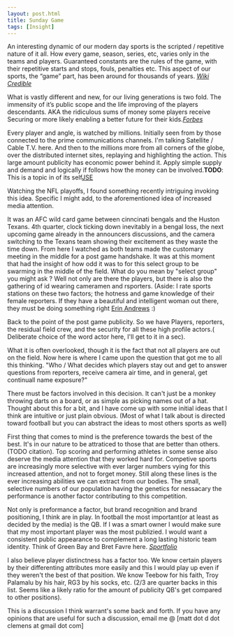 ```yaml
---
layout: post.html
title: Sunday Game 
tags: [Insight]
---
```


<p>An interesting dynamic of our modern day sports is the scripted / repetitive nature of it all. How every game, season, series, etc, varies only in the teams and players. Guaranteed constants are the rules of the game, with their repetitive starts and stops, fouls, penalties etc. This aspect of our sports, the “game” part, has been around for thousands of years.
<cite><a href="http://en.wikipedia.org/wiki/Sport" rel="cite" target="_blank">Wiki</a>
<a href="http://olympics.fhw.gr/" rel="cite" target="_blank">Credible</a><cite></p>

<p>What is vastly different and new, for our living generations is two fold. The immensity of it’s public scope and the life improving of the players descendants. AKA the ridiculous sums of money some players receive Securing or more likely enabling a better future for their kids.<cite><a href="http://www.forbes.com/athletes/list/" rel="cite" target="_blank">Forbes</a><cite></p>


<p>Every player and angle, is watched by millions. Initially seen from by those connected to the prime communications channels. I'm talking Satellite / Cable T.V. here. And then to the millions more from all corners of the globe, over the distributed internet sites, replaying and highlighting the action. This large amount publicity has economic power behind it. Apply simple supply and demand and logically if follows how the money can be involved.<b>TODO</b>: This is a topic in of its self<a href="http://jse.sagepub.com/" rel="cite" target="_blank">JSE</a></p>


<p>Watching the NFL playoffs, I found something recently intriguing invoking this idea. Specific I might add, to the aforementioned idea of increased media attention. </p>


<p>It was an AFC wild card game between cinncinati bengals and the Huston Texans.  4th quarter, clock ticking down inevitably in a bengal loss, the next upcoming game already in the announcers discussions, and the camera switching to the Texans team showing their excitement as they waste the time down. From here I watched as both teams made the customary meeting in the middle for a post game handshake. It was at this moment that had the insight of how odd it was to for this select group to be swarming in the middle of the field. What do you mean by "select group" you might ask ? Well not only are there the players, but there is also the gathering of id wearing cameramen and rsporters. (Aside: I rate sports stations on these two factors; the hotness and game knowledge of their female reporters. If they have a beautiful and intelligent woman out there, they must be doing something right <a href="https://www.google.com/search?q=Erin+Andrews&oq=Erin+Andrews&aqs=chrome.0.57j60j62l3.257&sugexp=chrome,mod=3&sourceid=chrome&ie=UTF-8" rel="cite" target="_blank">Erin Andrews</a> :) </p> 


<p>Back to the point of the post game publicity. So we have Players, reporters, the residual field crew, and the security for all these high profile actors.( Deliberate choice of the word  actor here, I'll get to it in a sec). <p>

<p>What it is often overlooked, though it is the fact that not all players are out on the field. Now here is where I came upon the question that got me to all this thinking. "Who / What decides which players stay out and get to answer questions from reporters, receive camera air time,  and in general, get continuall name exposure?" </p>


<p>There must be factors involved in this decision. It can't just be a monkey throwing darts on a board, or as simple as picking names out of a hat.  Thought about this for a bit, and I have come up with some initial ideas that I think are intuitive or just plain obvious. (Most of what I talk about is directed toward football but you can abstract the ideas to most others sports as well)</p>


<p>First thing that comes to mind is the preference towards the best of the best. It's in our nature to be attraticed to those that are better than others.(TODO citation). Top scoring and performing athletes in some sense also deserve the media attention that they worked hard for. Competive sports are increasingly more selective with ever larger numbers vying for this increased attention, and not to forget money. Still along these lines is the ever increasing abilities we can extract from our bodies. The small, selective numbers of our population having the genetics for nessacary the performance is another factor contributing to this competition.</p>


<p>Not only is preformance a factor, but brand recognition and brand positioning, I think are in play. In football the most important(or at least as decided by the media) is the QB. If I was a smart owner I would make sure that my most important player was the most publizied. I would want a consistent public appearance to complement a long lasting historic team identity. Think of Green Bay and Bret Favre here. <cite><a href="http://sportfoliomanagement.blogspot.com/2012/08/this-past-semester-i-took-class-called.html" target="_blank">Sportfolio</a><cite></p>


I also believe player distinctness has a factor too. We know certain players by their differenting attributes more easily and this I would play up even if they weren't the best of that position.  We know Teebow for his faith, Troy Palamalu by his hair, RG3 by his socks, etc. (2/3 are quarter backs in this list. Seems like a likely ratio for the amount of publicity  QB's get compared to other positions).


<p>This is a discussion I think warrant's some back and forth. If you have any opinions that are useful for such a discussion, email me @  [matt dot d dot clemens at gmail dot com]</p>
                    </div>
